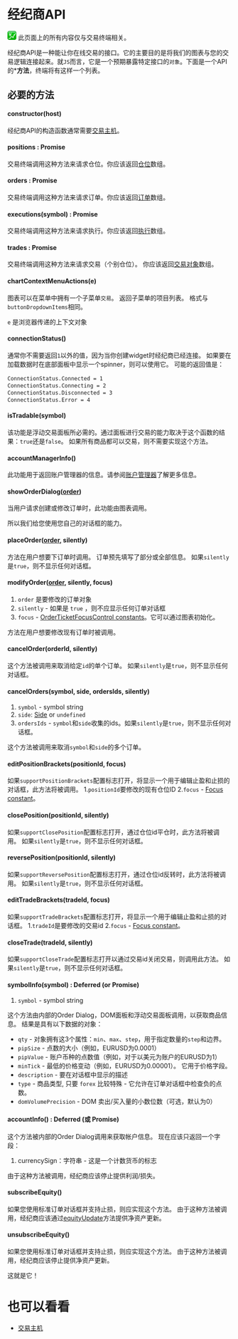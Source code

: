 # 经纪商API

![](/images/trading.png) 此页面上的所有内容仅与交易终端相关。

经纪商API是一种能让你在线交易的接口。它的主要目的是将我们的图表与您的交易逻辑连接起来。就`JS`而言，它是一个预期暴露特定接口的`对象`。下面是一个API的***方法**，终端将有这样一个列表。

## 必要的方法

#### constructor(host)
经纪商API的构造函数通常需要[交易主机](/book/Trading-Host.md)。

#### positions : Promise
交易终端调用这种方法来请求仓位。你应该返回[仓位](/book/Trading-Objects-and-Constants.md#position)数组。

#### orders : Promise
交易终端调用这种方法来请求订单。你应该返回[订单](/book/Trading-Objects-and-Constants.md#order)数组。

#### executions(symbol) : Promise
交易终端调用这种方法来请求执行。你应该返回[执行](/book/Trading-Objects-and-Constants.md#execution)数组。

#### trades : Promise
交易终端调用这种方法来请求交易（个别仓位）。 你应该返回[交易对象](/book/Trading-Objects-and-Constants.md#trade)数组。

#### chartContextMenuActions(e)
图表可以在菜单中拥有一个子菜单`交易`。 返回子菜单的项目列表。 格式与`buttonDropdownItems`相同。

`e` 是浏览器传递的上下文对象

#### connectionStatus()
通常你不需要返回`1`以外的值，因为当你创建widget时经纪商已经连接。 如果要在加载数据时在底部面板中显示一个spinner，则可以使用它。
可能的返回值是：

```
ConnectionStatus.Connected = 1
ConnectionStatus.Connecting = 2
ConnectionStatus.Disconnected = 3
ConnectionStatus.Error = 4
```

#### isTradable(symbol)
该功能是浮动交易面板所必需的。通过面板进行交易的能力取决于这个函数的结果：`true`还是`false`。 如果所有商品都可以交易，则不需要实现这个方法。

#### accountManagerInfo()
此功能用于返回账户管理器的信息。请参阅[账户管理器](/book/Account-Manager.md)了解更多信息。

#### showOrderDialog([order](/book/Trading-Objects-and-Constants.md#order))
当用户请求创建或修改订单时，此功能由图表调用。

所以我们给您使用您自己的对话框的能力。

#### placeOrder([order](/book/Trading-Objects-and-Constants.md#order), silently)

方法在用户想要下订单时调用。 订单预先填写了部分或全部信息。
如果`silently`是`true`，则不显示任何对话框。

#### modifyOrder([order](/book/Trading-Objects-and-Constants.md#order), silently, focus)
1. `order` 是要修改的订单对象
2. `silently` - 如果是 `true` ，则不应显示任何订单对话框
3. `focus` - [OrderTicketFocusControl constants](/book/Trading-Objects-and-Constants.md#orderticketfocuscontrol)。它可以通过图表初始化。

方法在用户想要修改现有订单时被调用。

#### cancelOrder(orderId, silently)
这个方法被调用来取消给定`id`的单个订单。
如果`silently`是`true`，则不显示任何对话框。

#### cancelOrders(symbol, side, ordersIds, silently)
1. `symbol` - symbol string
2. `side`: [Side](/book/Trading-Objects-and-Constants.md#side) or `undefined`
3. `ordersIds` - `symbol`和`side`收集的ids。如果`silently`是`true`，则不显示任何对话框。

这个方法被调用来取消`symbol`和`side`的多个订单。

#### editPositionBrackets(positionId, focus)
如果`supportPositionBrackets`配置标志打开，将显示一个用于编辑止盈和止损的对话框，此方法将被调用。
1.`positionId`要修改的现有仓位ID
2.`focus` - [Focus constant](/book/Trading-Objects-and-Constants.md#focusoptions])。

#### closePosition(positionId, silently)
如果`supportClosePosition`配置标志打开，通过仓位id平仓时，此方法将被调用。
如果`silently`是`true`，则不显示任何对话框。

#### reversePosition(positionId, silently)
如果`supportReversePosition`配置标志打开，通过仓位id反转时，此方法将被调用。
如果`silently`是`true`，则不显示任何对话框。

#### editTradeBrackets(tradeId, focus)
如果`supportTradeBrackets`配置标志打开，将显示一个用于编辑止盈和止损的对话框。
1.`tradeId`是要修改的交易id
2.`focus` - [Focus constant](/book/Trading-Objects-and-Constants.md#focusoptions])。

#### closeTrade(tradeId, silently)
如果`supportCloseTrade`配置标志打开以通过交易id关闭交易，则调用此方法。
如果`silently`是`true`，则不显示任何对话框。

#### symbolInfo(symbol) : Deferred (or Promise)
1. `symbol` - symbol string

这个方法由内部的Order Dialog，DOM面板和浮动交易面板调用，以获取商品信息。
结果是具有以下数据的对象：

- `qty` - 对象拥有这3个属性：`min`、`max`、`step`，用于指定数量的`step`和边界。
- `pipSize` - 点数的大小（例如，EURUSD为0.0001）
- `pipValue` - 账户币种的点数值（例如，对于以美元为账户的EURUSD为1）
- `minTick` - 最低的价格变动（例如，EURUSD为0.00001）。 它用于价格字段。
- `description` - 要在对话框中显示的描述
- `type` - 商品类型, 只要 `forex` 比较特殊 - 它允许在订单对话框中检查负的点数。
- `domVolumePrecision` - DOM 卖出/买入量的小数位数（可选，默认为0）

#### accountInfo() : Deferred (或 Promise)

这个方法被内部的Order Dialog调用来获取帐户信息。
现在应该只返回一个字段：
1. currencySign：字符串 - 这是一个计数货币的标志

由于这种方法被调用，经纪商应该停止提供利润/损失。

#### subscribeEquity()

如果您使用标准订单对话框并支持止损，则应实现这个方法。
由于这种方法被调用，经纪商应该通过[equityUpdate](/book/Trading-Host.md#equityupdateequity)方法提供净资产更新。

#### unsubscribeEquity()
如果您使用标准订单对话框并支持止损，则应实现这个方法。
由于这种方法被调用，经纪商应该停止提供净资产更新。

这就是它！

# 也可以看看
  * [交易主机](/book/Trading-Host.md)
